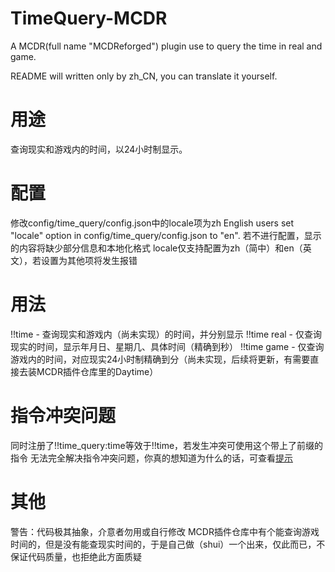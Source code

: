 # TimeQuery-MCDR
A MCDR(full name "MCDReforged") plugin use to query the time in real and game.

README will written only by zh_CN, you can translate it yourself.

# 用途
查询现实和游戏内的时间，以24小时制显示。

# 配置
修改config/time_query/config.json中的locale项为zh
English users set "locale" option in config/time_query/config.json to "en".
若不进行配置，显示的内容将缺少部分信息和本地化格式
locale仅支持配置为zh（简中）和en（英文），若设置为其他项将发生报错

# 用法
!!time - 查询现实和游戏内（尚未实现）的时间，并分别显示
!!time real - 仅查询现实的时间，显示年月日、星期几、具体时间（精确到秒）
!!time game - 仅查询游戏内的时间，对应现实24小时制精确到分（尚未实现，后续将更新，有需要直接去装MCDR插件仓库里的Daytime）

# 指令冲突问题
同时注册了!!time_query:time等效于!!time，若发生冲突可使用这个带上了前缀的指令
无法完全解决指令冲突问题，你真的想知道为什么的话，可查看[提示]()


# 其他
警告：代码极其抽象，介意者勿用或自行修改
MCDR插件仓库中有个能查询游戏时间的，但是没有能查现实时间的，于是自己做（shui）一个出来，仅此而已，不保证代码质量，也拒绝此方面质疑
